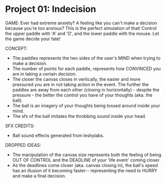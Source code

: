 # Project 01: Indecision

GAME: Ever had extreme anxiety? A feeling like you can't make a decision because you're too anxious? This is the perfect simulation of that! Control the upper paddle with 'A' and 'D', and the lower paddle with the mouse. Let the game decide your fate!

CONCEPT:
- The paddles represents the two sides of the user's MIND when trying to make a decision.
- The number of points for each paddle, represents how CONVINCED you are in taking a certain decision.
- The closer the canvas closes in vertically, the easier and more pressured you are in not taking action in the event. The further the paddles are away from each other (closing in horizontally) - despite the pressure - the better the control you have of your thoughts (aka. the ball).
- The ball is an imagery of your thoughts being tossed around inside your mind.
- The sfx of the ball imitates the throbbing sound inside your head.

SFX CREDITS:
- Ball sound effects generated from leshylabs. 

DROPPED IDEAS:
- The manipulation of the canvas size represents both the feeling of being OUT OF CONTROL and the DEADLINE of your 'life event' coming closer.
- As the deadlines come closer (aka. canvas closing in), the ball's speed has an illusion of it becoming faster-- representing the need to HURRY and make a final decision.
